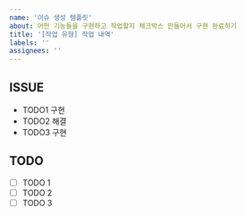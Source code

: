 ```yaml
---
name: '이슈 생성 템플릿'
about: 어떤 기능들을 구현하고 작업할지 체크박스 만들어서 구현 완료하기
title: '[작업 유형] 작업 내역'
labels: ''
assignees: ''
---
```


## ISSUE

- TODO1 구현
- TODO2 해결
- TODO3 구현

## TODO

- [ ] TODO 1
- [ ] TODO 2
- [ ] TODO 3
